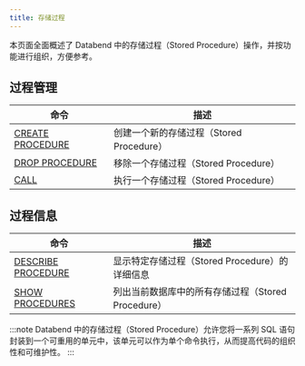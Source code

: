 ```yaml
---
title: 存储过程
---
```


本页面全面概述了 Databend 中的存储过程（Stored Procedure）操作，并按功能进行组织，方便参考。

## 过程管理

| 命令 | 描述 |
|---------|-------------|
| [CREATE PROCEDURE](create-procedure.md) | 创建一个新的存储过程（Stored Procedure） |
| [DROP PROCEDURE](drop-procedure.md) | 移除一个存储过程（Stored Procedure） |
| [CALL](call-procedure.md) | 执行一个存储过程（Stored Procedure） |

## 过程信息

| 命令 | 描述 |
|---------|-------------|
| [DESCRIBE PROCEDURE](desc-procedure.md) | 显示特定存储过程（Stored Procedure）的详细信息 |
| [SHOW PROCEDURES](show-procedures.md) | 列出当前数据库中的所有存储过程（Stored Procedure） |

:::note
Databend 中的存储过程（Stored Procedure）允许您将一系列 SQL 语句封装到一个可重用的单元中，该单元可以作为单个命令执行，从而提高代码的组织性和可维护性。
:::